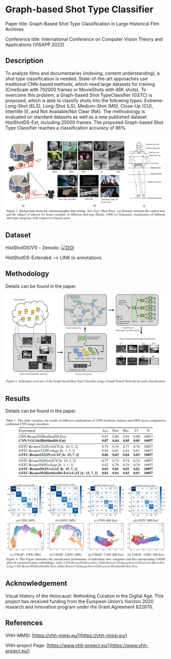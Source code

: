 # Graph-based Shot Type Classifier

Paper title: Graph-Based Shot Type Classification in Large Historical Film Archives

Conference title: International Conference on Computer Vision Theory and Applications (VISAPP 2022)

## Description

To analyze films and documentaries (indexing, content understanding), a shot type classification is needed. State-of-the-art approaches use traditional CNN-based methods, which need large datasets for training (CineScale with 792000 frames or MovieShots with 46K shots). To overcome this problem, a Graph-based Shot TypeClassifier (GSTC) is proposed, which is able to classify shots into the following types: Extreme-Long-Shot (ELS), Long-Shot (LS), Medium-Shot (MS), Close-Up (CU), Intertitle (I), and Not Available/Not Clear (NA). The methodology is evaluated on standard datasets as well as a new published dataset: HistShotDS-Ext, including 25000 frames. The proposed Graph-based Shot Type Classifier reaches a classification accuracy of 86%.

![alt text](readme_imgs/stc_description.png)

## Dataset 

HistShotDS(V1) - Zenodo: [![DOI](https://zenodo.org/badge/DOI/10.5281/zenodo.5770202.svg)](https://doi.org/10.5281/zenodo.5770202)

HistShotDS-Extended --> LINK to annotations

## Methodology

Details can be found in the paper.

![alt text](readme_imgs/method.png)

## Results

Details can be found in the paper.

![alt text](readme_imgs/result_table.png)

![alt text](readme_imgs/result_umap.png)

## Acknowledgement

Visual History of the Holocaust: Rethinking Curation in the Digital Age. This project has received funding from the European Union’s Horizon 2020 research and innovation program under the Grant Agreement 822670.

## References

VHH-MMSI: [https://vhh-mmsi.eu/](https://vhh-mmsi.eu/)

VHH-project Page: [https://www.vhh-project.eu/](https://www.vhh-project.eu/)

